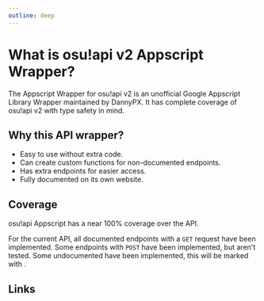 ```yaml
---
outline: deep
---
```


# What is osu!api v2 Appscript Wrapper?

The Appscript Wrapper for osu!api v2 is an unofficial Google Appscript Library Wrapper maintained by DannyPX. It has complete coverage of osu!api v2 with type safety in mind.

## Why this API wrapper?

- Easy to use without extra code.
- Can create custom functions for non-documented endpoints.
- Has extra endpoints for easier access.
- Fully documented on its own website.

## Coverage

osu!api Appscript has a near 100% coverage over the API.

For the current API, all documented endpoints with a `GET` request have been implemented. Some endpoints with `POST` have been implemented, but aren't tested. Some undocumented have been implemented, this will be marked with <Badge type="warning" text="Undocumented" />.

## Links

